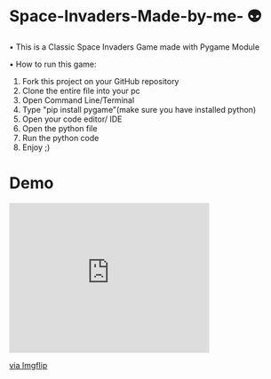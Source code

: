 # Space-Invaders-Made-by-me- 👽
• This is a Classic Space Invaders Game made with Pygame Module

• How to run this game:

1. Fork this project on your GitHub repository
2. Clone the entire file into your pc
3. Open Command Line/Terminal
4. Type "pip install pygame"(make sure you have installed python)
5. Open your code editor/ IDE
6. Open the python file
7. Run the python code
8. Enjoy ;)















# Demo

<div style="width:360px;max-width:100%;"><div style="height:0;padding-bottom:75%;position:relative;"><iframe width="360" height="270" style="position:absolute;top:0;left:0;width:100%;height:100%;" frameBorder="0" src="https://imgflip.com/embed/4dgv4f"></iframe></div><p><a href="https://imgflip.com/gif/4dgv4f">via Imgflip</a></p></div>
